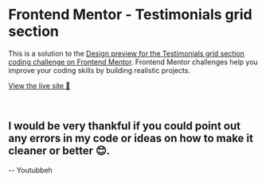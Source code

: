 # Frontend Mentor - Testimonials grid section

This is a solution to the [Design preview for the Testimonials grid section coding challenge on Frontend Mentor](https://www.frontendmentor.io/challenges/testimonials-grid-section-Nnw6J7Un7). Frontend Mentor challenges help you improve your coding skills by building realistic projects. 

[View the live site 🔗](https://bright-kitsune-a68aa3.netlify.app/)

<br>

## I would be very thankful if you could point out any errors in my code or ideas on how to make it cleaner or better 😊.

-- Youtubbeh